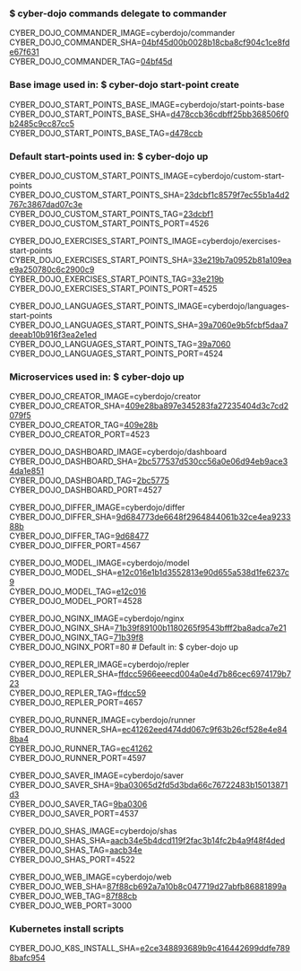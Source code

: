 ### $ cyber-dojo commands delegate to commander

CYBER_DOJO_COMMANDER_IMAGE=cyberdojo/commander  
CYBER_DOJO_COMMANDER_SHA=[04bf45d00b0028b18cba8cf904c1ce8fde67f631](https://github.com/cyber-dojo/commander/commit/04bf45d00b0028b18cba8cf904c1ce8fde67f631)  
CYBER_DOJO_COMMANDER_TAG=[04bf45d](https://hub.docker.com/layers/cyberdojo/commander/04bf45d/images/sha256-080ef76d4e203b4f8ea0359a825a4f5871287b1beb75d201be1c4ade6aef8116)  

### Base image used in: $ cyber-dojo start-point create

CYBER_DOJO_START_POINTS_BASE_IMAGE=cyberdojo/start-points-base  
CYBER_DOJO_START_POINTS_BASE_SHA=[d478ccb36cdbff25bb368506f0b2485c9cc87cc5](https://github.com/cyber-dojo/start-points-base/commit/d478ccb36cdbff25bb368506f0b2485c9cc87cc5)  
CYBER_DOJO_START_POINTS_BASE_TAG=[d478ccb](https://hub.docker.com/layers/cyberdojo/start-points-base/d478ccb/images/sha256-402adefd8be573b4b0eead68436c2958e957df173c365e03c55bec5b0d3fd87e)  

### Default start-points used in: $ cyber-dojo up

CYBER_DOJO_CUSTOM_START_POINTS_IMAGE=cyberdojo/custom-start-points  
CYBER_DOJO_CUSTOM_START_POINTS_SHA=[23dcbf1c8579f7ec55b1a4d2767c3867dad07c3e](https://github.com/cyber-dojo/custom-start-points/commit/23dcbf1c8579f7ec55b1a4d2767c3867dad07c3e)  
CYBER_DOJO_CUSTOM_START_POINTS_TAG=[23dcbf1](https://hub.docker.com/layers/cyberdojo/custom-start-points/23dcbf1/images/sha256-988f93121e2ce59491ca517cc1d00d27704e57e8476a9c2807823fb0bb6d14fb)  
CYBER_DOJO_CUSTOM_START_POINTS_PORT=4526

CYBER_DOJO_EXERCISES_START_POINTS_IMAGE=cyberdojo/exercises-start-points  
CYBER_DOJO_EXERCISES_START_POINTS_SHA=[33e219b7a0952b81a109eae9a250780c6c2900c9](https://github.com/cyber-dojo/exercises-start-points/commit/33e219b7a0952b81a109eae9a250780c6c2900c9)  
CYBER_DOJO_EXERCISES_START_POINTS_TAG=[33e219b](https://hub.docker.com/layers/cyberdojo/exercises-start-points/33e219b/images/sha256-ce5c22b5bdaca447a2322defe1b0c4c9a367d5ed4c8e1bf5617e03d0cbe9f8de)  
CYBER_DOJO_EXERCISES_START_POINTS_PORT=4525

CYBER_DOJO_LANGUAGES_START_POINTS_IMAGE=cyberdojo/languages-start-points  
CYBER_DOJO_LANGUAGES_START_POINTS_SHA=[39a7060e9b5fcbf5daa7deeab10b916f3ea2e1ed](https://github.com/cyber-dojo/languages-start-points/commit/39a7060e9b5fcbf5daa7deeab10b916f3ea2e1ed)  
CYBER_DOJO_LANGUAGES_START_POINTS_TAG=[39a7060](https://hub.docker.com/layers/cyberdojo/languages-start-points/39a7060/images/sha256-ac1c03c6010318277f0241a412f7ea56a9ba416b33db389f9343b4049604d6f2)  
CYBER_DOJO_LANGUAGES_START_POINTS_PORT=4524

### Microservices used in: $ cyber-dojo up

CYBER_DOJO_CREATOR_IMAGE=cyberdojo/creator  
CYBER_DOJO_CREATOR_SHA=[409e28ba897e345283fa27235404d3c7cd2079f5](https://github.com/cyber-dojo/creator/commit/409e28ba897e345283fa27235404d3c7cd2079f5)  
CYBER_DOJO_CREATOR_TAG=[409e28b](https://hub.docker.com/layers/cyberdojo/creator/409e28b/images/sha256-e2c18fabb023cb1835ad7b2dba92507431b8eb44bc3c015e61ad3976d9f869ec)  
CYBER_DOJO_CREATOR_PORT=4523

CYBER_DOJO_DASHBOARD_IMAGE=cyberdojo/dashboard  
CYBER_DOJO_DASHBOARD_SHA=[2bc577537d530cc56a0e06d94eb9ace34da1e851](https://github.com/cyber-dojo/dashboard/commit/2bc577537d530cc56a0e06d94eb9ace34da1e851)  
CYBER_DOJO_DASHBOARD_TAG=[2bc5775](https://hub.docker.com/layers/cyberdojo/dashboard/2bc5775/images/sha256-ee8a5c721025faa7a9276d1b38316712429e7471191aca22104e97c0ec111a1f)  
CYBER_DOJO_DASHBOARD_PORT=4527

CYBER_DOJO_DIFFER_IMAGE=cyberdojo/differ  
CYBER_DOJO_DIFFER_SHA=[9d684773de6648f2964844061b32ce4ea923388b](https://github.com/cyber-dojo/differ/commit/9d684773de6648f2964844061b32ce4ea923388b)  
CYBER_DOJO_DIFFER_TAG=[9d68477](https://hub.docker.com/layers/cyberdojo/differ/9d68477/images/sha256-f7c8bb276522dd7205d91547d53fb74e6e5f9e67b02853d6d5e0b8c701d36d07)  
CYBER_DOJO_DIFFER_PORT=4567

CYBER_DOJO_MODEL_IMAGE=cyberdojo/model  
CYBER_DOJO_MODEL_SHA=[e12c016e1b1d3552813e90d655a538d1fe6237c9](https://github.com/cyber-dojo/model/commit/e12c016e1b1d3552813e90d655a538d1fe6237c9)  
CYBER_DOJO_MODEL_TAG=[e12c016](https://hub.docker.com/layers/cyberdojo/model/e12c016/images/sha256-1b5de428194d2c8ba1113206e0c2e76208145e7dcfd7302448cb048103e54927)  
CYBER_DOJO_MODEL_PORT=4528

CYBER_DOJO_NGINX_IMAGE=cyberdojo/nginx  
CYBER_DOJO_NGINX_SHA=[71b39f89100b1180265f9543bfff2ba8adca7e21](https://github.com/cyber-dojo/nginx/commit/71b39f89100b1180265f9543bfff2ba8adca7e21)  
CYBER_DOJO_NGINX_TAG=[71b39f8](https://hub.docker.com/layers/cyberdojo/nginx/71b39f8/images/sha256-5ea73fc81556be13610b6dcd1d4f54d120c1dc6d9d75b393c176348d19ba1d77)  
CYBER_DOJO_NGINX_PORT=80 # Default in: $ cyber-dojo up

CYBER_DOJO_REPLER_IMAGE=cyberdojo/repler  
CYBER_DOJO_REPLER_SHA=[ffdcc5966eeecd004a0e4d7b86cec6974179b723](https://github.com/cyber-dojo/repler/commit/ffdcc5966eeecd004a0e4d7b86cec6974179b723)  
CYBER_DOJO_REPLER_TAG=[ffdcc59](https://hub.docker.com/layers/cyberdojo/repler/ffdcc59/images/sha256-f2448d9e44c5aaccc810fbbeb9c18656e7157163a3fe4a4cd52a64ca43288123)  
CYBER_DOJO_REPLER_PORT=4657

CYBER_DOJO_RUNNER_IMAGE=cyberdojo/runner  
CYBER_DOJO_RUNNER_SHA=[ec41262eed474dd067c9f63b26cf528e4e848ba4](https://github.com/cyber-dojo/runner/commit/ec41262eed474dd067c9f63b26cf528e4e848ba4)  
CYBER_DOJO_RUNNER_TAG=[ec41262](https://hub.docker.com/layers/cyberdojo/runner/ec41262/images/sha256-2e31b9d63ad93d212534d6d707e4b6d216c83ae0ca3909b3997efb65f9ac5897)  
CYBER_DOJO_RUNNER_PORT=4597

CYBER_DOJO_SAVER_IMAGE=cyberdojo/saver  
CYBER_DOJO_SAVER_SHA=[9ba03065d2fd5d3bda66c76722483b15013871d3](https://github.com/cyber-dojo/saver/commit/9ba03065d2fd5d3bda66c76722483b15013871d3)  
CYBER_DOJO_SAVER_TAG=[9ba0306](https://hub.docker.com/layers/cyberdojo/saver/9ba0306/images/sha256-d5b4b493b96a407d46d2ca3af0bb4e9ffd225df78a5aed105224e4120b3b9814)  
CYBER_DOJO_SAVER_PORT=4537

CYBER_DOJO_SHAS_IMAGE=cyberdojo/shas  
CYBER_DOJO_SHAS_SHA=[aacb34e5b4dcd119f2fac3b14fc2b4a9f48f4ded](https://github.com/cyber-dojo/shas/commit/aacb34e5b4dcd119f2fac3b14fc2b4a9f48f4ded)  
CYBER_DOJO_SHAS_TAG=[aacb34e](https://hub.docker.com/layers/cyberdojo/shas/aacb34e/images/sha256-cce43d1cef7a6b1fe786d843f469f67749b03bc551561fdc1541d82fe4a289f6)  
CYBER_DOJO_SHAS_PORT=4522

CYBER_DOJO_WEB_IMAGE=cyberdojo/web  
CYBER_DOJO_WEB_SHA=[87f88cb692a7a10b8c047719d27abfb86881899a](https://github.com/cyber-dojo/web/commit/87f88cb692a7a10b8c047719d27abfb86881899a)  
CYBER_DOJO_WEB_TAG=[87f88cb](https://hub.docker.com/layers/cyberdojo/web/87f88cb/images/sha256-9eb6fb796a7edc8ef3fd194d118c8987a2c53c63964207addce58057463d07bb)  
CYBER_DOJO_WEB_PORT=3000

### Kubernetes install scripts
CYBER_DOJO_K8S_INSTALL_SHA=[e2ce348893689b9c416442699ddfe7898bafc954](https://github.com/cyber-dojo/k8s-install/commit/e2ce348893689b9c416442699ddfe7898bafc954)  
